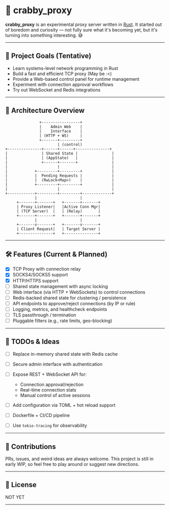 # 🦀 crabby\_proxy

**crabby\_proxy** is an experimental proxy server written in [Rust](https://www.rust-lang.org/).
It started out of boredom and curiosity — not fully sure what it's becoming yet, but it's turning into something interesting. 😅

---

## 🧠 Project Goals (Tentative)

* Learn systems-level network programming in Rust
* Build a fast and efficient TCP proxy (May be :<)
* Provide a Web-based control panel for runtime management
* Experiment with connection approval workflows
* Try out WebSocket and Redis integrations

---

## 🧱 Architecture Overview

```text
               +-----------------+
               |    Admin Web    |
               |    Interface    |
               | (HTTP + WS)     |
               +-------+---------+
                       | (control)
+---------------+------+------+---------------+
|               | Shared State |               |
|               | (AppState)   |               |
|               +------+-------+               |
|                      |                       |
|            +---------+---------+             |
|            |  Pending Requests |             |
|            |  (RwLock<Map>)    |             |
|            +---------+---------+             |
|                      |                       |
+------------+---------+---------+-------------+
             |                   |
     +-------+-------+   +-------+-------+
     | Proxy Listener|   |Active Conn Mgr|
     | (TCP Server)  |   | (Relay)       |
     +-------+-------+   +-------+-------+
             |                   |
     +-------v-------+   +-------v-------+
     | Client Request|   | Target Server |
     +---------------+   +---------------+
```

---

## 🛠️ Features (Current & Planned)

* [x] TCP Proxy with connection relay
* [x] SOCKS4/SOCKS5 support
* [x] HTTP/HTTPS support
* [ ] Shared state management with async locking
* [ ] Web interface (via HTTP + WebSockets) to control connections
* [ ] Redis-backed shared state for clustering / persistence
* [ ] API endpoints to approve/reject connections (by IP or rule)
* [ ] Logging, metrics, and healthcheck endpoints
* [ ] TLS passthrough / termination
* [ ] Pluggable filters (e.g., rate limits, geo-blocking)

---

## 🚧 TODOs & Ideas

* [ ] Replace in-memory shared state with Redis cache
* [ ] Secure admin interface with authentication
* [ ] Expose REST + WebSocket API for:

  * Connection approval/rejection
  * Real-time connection stats
  * Manual control of active sessions
* [ ] Add configuration via TOML + hot reload support
* [ ] Dockerfile + CI/CD pipeline
* [ ] Use `tokio-tracing` for observability

---

## 🤝 Contributions

PRs, issues, and weird ideas are always welcome.
This project is still in early WIP, so feel free to play around or suggest new directions.

---

## 📜 License

NOT YET

---
